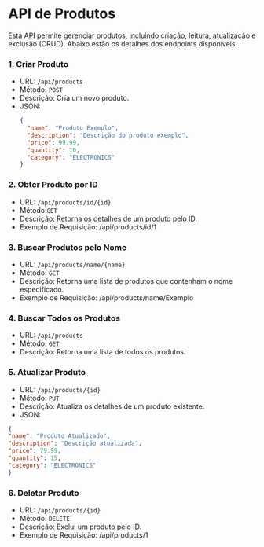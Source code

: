 # API de Produtos

Esta API permite gerenciar produtos, incluindo criação, leitura, atualização e exclusão (CRUD). Abaixo estão os detalhes dos endpoints disponíveis.

### 1. Criar Produto
- URL: `/api/products`
- Método: `POST`
- Descrição: Cria um novo produto.
- JSON: 
  ```json
  {
    "name": "Produto Exemplo",
    "description": "Descrição do produto exemplo",
    "price": 99.99,
    "quantity": 10,
    "category": "ELECTRONICS"
  }
  ```
  
### 2. Obter Produto por ID
- URL: `/api/products/id/{id}`
- Método:`GET`
- Descrição: Retorna os detalhes de um produto pelo ID.
- Exemplo de Requisição: /api/products/id/1

### 3.  Buscar Produtos pelo Nome
- URL: `/api/products/name/{name}`
- Método: `GET` 
- Descrição: Retorna uma lista de produtos que contenham o nome especificado. 
- Exemplo de Requisição: /api/products/name/Exemplo 

### 4. Buscar Todos os Produtos
- URL: `/api/products`
- Método: `GET`
- Descrição: Retorna uma lista de todos os produtos.

### 5. Atualizar Produto
- URL: `/api/products/{id}`
- Método: `PUT`
- Descrição: Atualiza os detalhes de um produto existente. 
- JSON:

```json
{
"name": "Produto Atualizado",
"description": "Descrição atualizada",
"price": 79.99,
"quantity": 15,
"category": "ELECTRONICS"
}
```

### 6. Deletar Produto
- URL: `/api/products/{id}`
- Método: `DELETE`
- Descrição: Exclui um produto pelo ID.
- Exemplo de Requisição: /api/products/1
